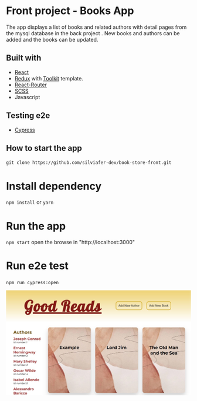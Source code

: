 # Front project - Books App

The app displays a list of books and related authors with detail pages from the mysql database in the back project . New books and authors can be added and the books can be updated.

## Built with

- [React](https://github.com/facebook/create-react-app)
- [Redux](https://redux.js.org/) with [Toolkit](https://redux-toolkit.js.org/) template.
- [React-Router](https://v5.reactrouter.com/web/guides/quick-start)
- [SCSS](https://sass-lang.com/documentation/)
- Javascript

## Testing e2e

- [Cypress](https://docs.cypress.io/guides/overview/why-cypress)

## How to start the app

`git clone https://github.com/silviafer-dev/book-store-front.git`

# Install dependency

`npm install` or `yarn`

# Run the app

`npm start` open the browse in "http://localhost:3000"

# Run e2e test

`npm run cypress:open`

![Home Page](./src/assets/homepage.jpg)
